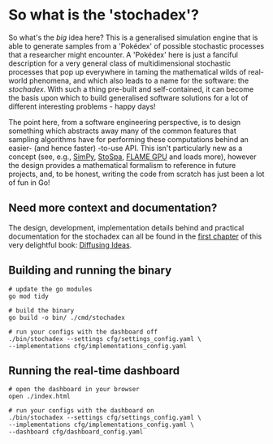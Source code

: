 # So what is the 'stochadex'?

So what's the _big_ idea here? This is a generalised simulation engine that is able to generate samples from a 'Pokédex' of possible stochastic processes that a researcher might encounter. A 'Pokédex' here is just a fanciful description for a very general class of multidimensional stochastic processes that pop up everywhere in taming the mathematical wilds of real-world phenomena, and which also leads to a name for the software: the _stochadex_. With such a thing pre-built and self-contained, it can become the basis upon which to build generalised software solutions for a lot of different interesting problems - happy days!

The point here, from a software engineering perspective, is to design something which abstracts away many of the common features that sampling algorithms have for performing these computations behind an easier- (and hence faster) -to-use API. This isn't particularly new as a concept (see, e.g., [SimPy](https://gitlab.com/team-simpy/simpy/), [StoSpa](https://github.com/BartoszBartmanski/StoSpa), [FLAME GPU](https://github.com/FLAMEGPU/FLAMEGPU2/) and loads more), however the design provides a mathematical formalism to reference in future projects, and, to be honest, writing the code from scratch has just been a lot of fun in Go!

## Need more context and documentation?

The design, development, implementation details behind and practical documentation for the stochadex can all be found in the [first chapter](https://umbralcalc.github.io/diffusing-ideas/building_a_generalised_simulator/chapter.pdf) of this very delightful book: [Diffusing Ideas](https://umbralcalc.github.io/diffusing-ideas).

## Building and running the binary

```shell
# update the go modules
go mod tidy

# build the binary
go build -o bin/ ./cmd/stochadex

# run your configs with the dashboard off
./bin/stochadex --settings cfg/settings_config.yaml \
--implementations cfg/implementations_config.yaml
```

## Running the real-time dashboard

```shell
# open the dashboard in your browser
open ./index.html

# run your configs with the dashboard on
./bin/stochadex --settings cfg/settings_config.yaml \
--implementations cfg/implementations_config.yaml \
--dashboard cfg/dashboard_config.yaml
```
